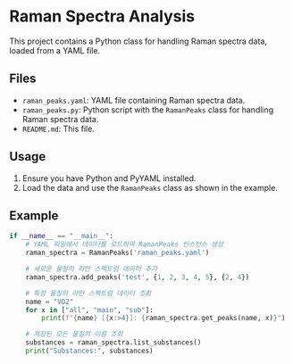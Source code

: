 # Raman Spectra Analysis

This project contains a Python class for handling Raman spectra data, loaded from a YAML file.

## Files

- `raman_peaks.yaml`: YAML file containing Raman spectra data.
- `raman_peaks.py`: Python script with the `RamanPeaks` class for handling Raman spectra data.
- `README.md`: This file.

## Usage

1. Ensure you have Python and PyYAML installed.
2. Load the data and use the `RamanPeaks` class as shown in the example.

## Example

```python
if __name__ == "__main__":
    # YAML 파일에서 데이터를 로드하여 RamanPeaks 인스턴스 생성
    raman_spectra = RamanPeaks('raman_peaks.yaml')

    # 새로운 물질의 라만 스펙트럼 데이터 추가
    raman_spectra.add_peaks('test', {1, 2, 3, 4, 5}, {2, 4})

    # 특정 물질의 라만 스펙트럼 데이터 조회
    name = "VO2"
    for x in ["all", "main", "sub"]:
        print(f"{name} [{x:>4}]: {raman_spectra.get_peaks(name, x)}")

    # 저장된 모든 물질의 이름 조회
    substances = raman_spectra.list_substances()
    print("Substances:", substances)
